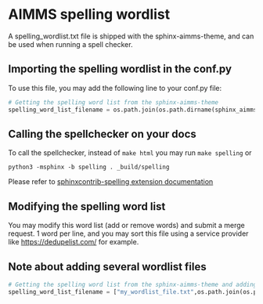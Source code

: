 AIMMS spelling wordlist
================================

A spelling_wordlist.txt file is shipped with the sphinx-aimms-theme, and can be used when running a spell checker.

Importing the spelling wordlist in the conf.py
-

To use this file, you may add the following line to your conf.py file:

``` python
# Getting the spelling word list from the sphinx-aimms-theme
spelling_word_list_filename = os.path.join(os.path.dirname(sphinx_aimms_theme.__file__),"spelling_wordlist.txt")

```

Calling the spellchecker on your docs
-

To call the spellchecker, instead of `make html` you may run `make spelling` or
```
python3 -msphinx -b spelling . _build/spelling
```
Please refer to [sphinxcontrib-spelling extension documentation](https://sphinxcontrib-spelling.readthedocs.io/en/latest/)

Modifying the spelling word list
-

You may modify this word list (add or remove words) and submit a merge request. 1 word per line, and you may sort this file using a service provider like https://dedupelist.com/ for example.

Note about adding several wordlist files
-

``` python
# Getting the spelling word list from the sphinx-aimms-theme and adding a personal file. Those 2 files will be merged.
spelling_word_list_filename = ["my_wordlist_file.txt",os.path.join(os.path.dirname(sphinx_aimms_theme.__file__),"spelling_wordlist.txt")]

```
